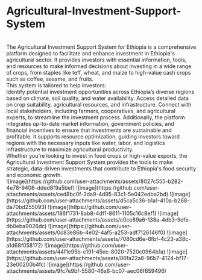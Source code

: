 # Agricultural-Investment-Support-System
<br>
The Agricultural Investment Support System for Ethiopia is a comprehensive platform designed to facilitate and enhance investment in Ethiopia's agricultural sector. It provides investors with essential information, tools, and resources to make informed decisions about investing in a wide range of crops, from staples like teff, wheat, and maize to high-value cash crops such as coffee, sesame, and fruits.
<br>
This system is tailored to help investors:
<br>
Identify potential investment opportunities across Ethiopia’s diverse regions based on climate, soil quality, and water availability.
Access detailed data on crop suitability, agricultural resources, and infrastructure.
Connect with local stakeholders, including farmers, cooperatives, and agricultural experts, to streamline the investment process.
Additionally, the platform integrates up-to-date market information, government policies, and financial incentives to ensure that investments are sustainable and profitable. It supports resource optimization, guiding investors toward regions with the necessary inputs like water, labor, and logistics infrastructure to maximize agricultural productivity.
<br>
Whether you're looking to invest in food crops or high-value exports, the Agricultural Investment Support System provides the tools to make strategic, data-driven investments that contribute to Ethiopia's food security and economic growth.
<br>
![image](https://github.com/user-attachments/assets/8027c555-b282-4e78-9406-dded8f9a5bef)
![image](https://github.com/user-attachments/assets/ced8bc0f-3da9-4d95-83c1-5e042edba2bd)
![image](https://github.com/user-attachments/assets/d5ca5c36-b1a1-410a-b268-da70bd255093)
![image](https://github.com/user-attachments/assets/186f1731-8ab8-4df1-8611-1105c16c8ef1)
![image](https://github.com/user-attachments/assets/c0ce89a6-138a-4db3-9dfe-db0eba9026dc)
![image](https://github.com/user-attachments/assets/0c83e86b-4e02-4af5-a253-adf7126146f0)
![image](https://github.com/user-attachments/assets/7080cd6e-6fbf-4c23-a38c-a1d68f058172)
![image](https://github.com/user-attachments/assets/44f1e95b-c191-45ec-8020-7520c0964b1a)
![image](https://github.com/user-attachments/assets/86fa22a8-96b7-4124-bf17-23e00200b4fc)
![image](https://github.com/user-attachments/assets/9fc7e9bf-5580-46a6-bc07-aec06f659496)
